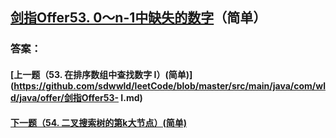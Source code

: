 ## [剑指Offer53. 0～n-1中缺失的数字](https://leetcode-cn.com/problems/merge-two-sorted-lists/)（简单）





### 答案：



#### [上一题（53. 在排序数组中查找数字 I）(简单)](https://github.com/sdwwld/leetCode/blob/master/src/main/java/com/wld/java/offer/剑指Offer53- I.md)

#### [下一题（54. 二叉搜索树的第k大节点）(简单)](https://github.com/sdwwld/leetCode/blob/master/src/main/java/com/wld/java/offer/剑指Offer54.md)